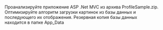 Проанализируйте приложение ASP .Net MVC из архива ProfileSample.zip. Оптимизируйте алгоритм загрузки картинок из базы данных и последующего их отображения. Резервная копия базы данных находится в папке App_Data